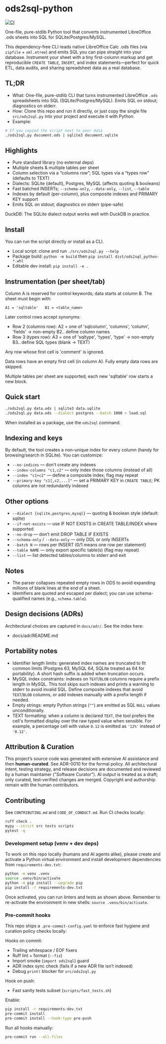 # ods2sql-python
[![CI](https://github.com/arturormk/ods2sql-python/actions/workflows/ci.yml/badge.svg?branch=main)](https://github.com/arturormk/ods2sql-python/actions/workflows/ci.yml)

One-file, pure-stdlib Python tool that converts instrumented LibreOffice .ods sheets into SQL for SQLite/Postgres/MySQL.

This dependency-free CLI reads native LibreOffice Calc .ods files (via `zipfile` + `xml.etree`) and emits SQL you can pipe straight into your database. Instrument your sheet with a tiny first-column markup and get reproducible `CREATE TABLE`, `INSERT`, and index statements—perfect for quick ETL, data audits, and sharing spreadsheet data as a real database.

## TL;DR

- What: One-file, pure-stdlib CLI that turns instrumented LibreOffice `.ods` spreadsheets into SQL (SQLite/Postgres/MySQL). Emits SQL on stdout; diagnostics on stderr.
- How: Clone this repo and run it directly, or just copy the single file `src/ods2sql.py` into your project and execute it with Python.
- Example:

```bash
# If you copied the script next to your data
./ods2sql.py document.ods | sqlite3 document.sqlite
```

## Highlights

- Pure standard library (no external deps)
- Multiple sheets & multiple tables per sheet
- Column selection via a “columns row”; SQL types via a “types row” (defaults to TEXT)
- Dialects: SQLite (default), Postgres, MySQL (affects quoting & booleans)
- Fast batched INSERTs; `--schema-only`, `--data-only`, `--list`, `--table`
- Indexes by default (per-column), plus composite indexes and PRIMARY KEY support
- Emits SQL on stdout; diagnostics on stderr (pipe-safe)

DuckDB: The SQLite dialect output works well with DuckDB in practice.

## Install

You can run the script directly or install as a CLI.

- Local script: clone and run `./src/ods2sql.py --help`
- Package build: `python -m build` then `pip install dist/ods2sql_python-*.whl`
- Editable dev install: `pip install -e .`

## Instrumentation (per sheet/tab)

Column A is reserved for control keywords; data starts at column B. The sheet must begin with:

```
A1 = 'sqltable'   B1 = <table_name>
```

Later control rows accept synonyms:

- Row 2 (columns row): A2 = one of 'sqlcolumn', 'columns', 'column', 'fields'  → non-empty B2.. define column names
- Row 3 (types row):   A3 = one of 'sqltype', 'types', 'type'                  → non-empty B3.. define SQL types (blank → TEXT)

Any row whose first cell is 'comment' is ignored.

Data rows have an empty first cell (in column A). Fully empty data rows are skipped.

Multiple tables per sheet are supported; each new 'sqltable' row starts a new block.

## Quick start

```bash
./ods2sql.py data.ods | sqlite3 data.sqlite
./ods2sql.py data.ods --dialect postgres --batch 1000 > load.sql
```

When installed as a package, use the `ods2sql` command.

## Indexing and keys

By default, the tool creates a non-unique index for every column (handy for browsing/search in SQLite). You can customize:

- `--no-indices`  — don’t create any indexes
- `--index-columns "c1,c2"` — only index those columns (instead of all)
- `--index "c1+c2"` — define a composite index; flag may repeat
- `--primary-key "c1[,c2,...]"` — set a PRIMARY KEY in `CREATE TABLE`; PK columns are not redundantly indexed

## Other options

- `--dialect {sqlite,postgres,mysql}` — quoting & boolean style (default: sqlite)
- `--if-not-exists` — use IF NOT EXISTS in CREATE TABLE/INDEX where supported
- `--no-drop` — don’t emit DROP TABLE IF EXISTS
- `--schema-only` / `--data-only` — only DDL or only INSERTs
- `--batch N` — rows per INSERT (0/1 means one row per statement)
- `--table NAME` — only export specific table(s) (flag may repeat)
- `--list` — list detected tables/columns to stderr and exit

## Notes

- The parser collapses repeated empty rows in ODS to avoid expanding millions of blank lines at the end of a sheet.
- Identifiers are quoted and escaped per dialect; you can use schema-qualified names (e.g., `schema.table`).

## Design decisions (ADRs)

Architectural choices are captured in `docs/adr/`. See the index here:

- docs/adr/README.md

## Portability notes

- Identifier length limits: generated index names are truncated to fit common limits (Postgres 63, MySQL 64, SQLite treated as 64 for portability). A short hash suffix is added when truncation occurs.
- MySQL index constraints: indexes on `TEXT`/`BLOB` columns require a prefix length in MySQL. This tool skips such indexes and prints a warning to stderr to avoid invalid SQL. Define composite indexes that avoid `TEXT`/`BLOB` columns, or add indexes manually with a prefix length if needed.
- Empty strings: empty Python strings (`""`) are emitted as SQL `NULL` values unconditionally.
- TEXT formatting: when a column is declared `TEXT`, the tool prefers the cell's formatted display over the raw typed value when sensible. For example, a percentage cell with value `0.12` is emitted as `'12%'` instead of `'0.12'`.

## Attribution & Curation

This project’s source code was generated with extensive AI assistance and then **human‑curated**. See ADR-0010 for the formal policy. All architectural intent, testing strategy, and release decisions are documented and reviewed by a human maintainer ("Software Curator"). AI output is treated as a draft; only curated, test‑verified changes are merged. Copyright and authorship remain with the human contributors.

## Contributing

See `CONTRIBUTING.md` and `CODE_OF_CONDUCT.md`. Run CI checks locally:

```bash
ruff check .
mypy --strict src tests scripts
pytest -q
```

### Development setup (venv + dev deps)

To work on this repo locally (humans and AI agents alike), please create and activate a Python virtual environment and install development dependencies from `requirements-dev.txt`:

```bash
python -m venv .venv
source .venv/bin/activate
python -m pip install --upgrade pip
pip install -r requirements-dev.txt
```

Once activated, you can run linters and tests as shown above. Remember to re-activate the environment in new shells: `source .venv/bin/activate`.

### Pre-commit hooks

This repo ships a `.pre-commit-config.yaml` to enforce fast hygiene and curation policy checks locally:

Hooks on commit:
- Trailing whitespace / EOF fixers
- Ruff lint + format (`--fix`)
- Import smoke (`import ods2sql`) guard
- ADR index sync check (fails if a new ADR file isn’t indexed)
- Debug `print(` blocker for `src/ods2sql.py`

Hook on push:
- Fast sanity tests subset (`scripts/fast_tests.sh`)

Enable:

```bash
pip install -r requirements-dev.txt
pre-commit install
pre-commit install --hook-type pre-push
```

Run all hooks manually:

```bash
pre-commit run --all-files
```
